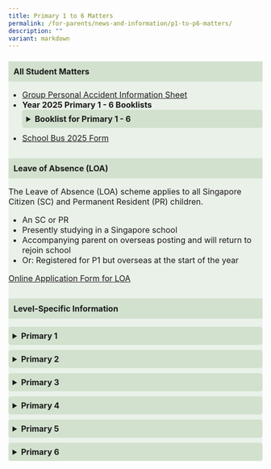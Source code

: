 ```yaml
---
title: Primary 1 to 6 Matters
permalink: /for-parents/news-and-information/p1-to-p6-matters/
description: ""
variant: markdown
---
```

<div style="background-color: #eaf1e9; padding: 0px; border-radius: 0px; font-size: 16px;">
  <h3 style="background-color: #d2e1ce; padding: 10px; font-size: unset;">All Student Matters</h3>
  <ul style="font-size: 16px;">
    <li><a rel="noopener noreferrer nofollow" target="_blank" href="/files/2025/Product_Fact_Sheet__Year_2025_.pdf"> Group Personal Accident Information Sheet </a></li>
    <li><strong>Year 2025 Primary 1 - 6 Booklists</strong>
      <details style="margin-bottom: 10px;">
        <summary style="font-weight: bold; cursor: pointer; padding: 8px; background-color: #d2e1ce; border-radius: 5px;">Booklist for Primary 1 - 6</summary>
        <ul style="margin-top: 10px; padding-left: 20px; font-size: 16px;">
          <li><a rel="noopener nofollow" target="_blank" href="/files/2025/Booklists/P1_BOOKLIST.pdf">Primary 1</a></li>
          <li><a rel="noopener nofollow" target="_blank" href="/files/2025/Booklists/P2_BOOKLIST.pdf">Primary 2</a></li>
          <li><a rel="noopener nofollow" target="_blank" href="/files/2025/Booklists/P3_BOOKLIST.pdf">Primary 3</a></li>
          <li><a rel="noopener nofollow" target="_blank" href="/files/2025/Booklists/P4_BOOKLIST.pdf">Primary 4</a></li>
          <li><a rel="noopener nofollow" target="_blank" href="/files/2025/Booklists/P5_BOOKLIST.pdf">Primary 5 Standard</a></li>
          <li><a rel="noopener nofollow" target="_blank" href="/files/2025/Booklists/P5__FDN_.pdf">Primary 5 Foundation</a></li>
          <li><a rel="noopener nofollow" target="_blank" href="/files/2025/Booklists/P6_BOOKLIST.pdf">Primary 6 Standard</a></li>
          <li><a rel="noopener nofollow" target="_blank" href="/files/2025/Booklists/P6__FDN_.pdf">Primary 6 Foundation</a></li>
        </ul>
      </details>
    </li>
    <li><a rel="noopener noreferrer nofollow" target="_blank" href="/files/2025/Binder_Bus_2025.pdf">School Bus 2025 Form</a></li>
  </ul>
  <h3 style="margin-top: 30px; background-color: #d2e1ce; padding: 10px; font-size: unset;">Leave of Absence (LOA)</h3>
  <p>The Leave of Absence (LOA) scheme applies to all Singapore Citizen (SC) and Permanent Resident (PR) children.</p>
  <ul style="font-size: 16px;">
    <li>An SC or PR</li>
    <li>Presently studying in a Singapore school</li>
    <li>Accompanying parent on overseas posting and will return to rejoin school</li>
    <li>Or: Registered for P1 but overseas at the start of the year</li>
  </ul>
  <p><a rel="noopener noreferrer nofollow" target="_blank" href="https://form.gov.sg/#!/61023b016bd2f30011b37e2a">Online Application Form for LOA</a></p>
  <h3 style="margin-top: 30px; background-color: #d2e1ce; padding: 10px; font-size: unset;">Level-Specific Information</h3>
  <details style="margin-bottom: 10px;">
    <summary style="font-weight: bold; cursor: pointer; padding: 8px; background-color: #d2e1ce; border-radius: 5px;">Primary 1</summary>
    <ul style="margin-top: 10px; padding-left: 20px; font-size: 16px;">
      <li><a rel="noopener nofollow" target="_blank" href="/files/2025/2024_P1_Orientation_FINAL.pdf">P1 Orientation Slides</a></li>
      <li><a rel="noopener nofollow" target="_blank" href="/files/2025/FPPS Connects/P1_Total_Curriculum_Briefing_2025.pdf">P1 Total Curriculum Briefing</a></li>
    </ul>
  </details>
  <details style="margin-bottom: 10px;">
    <summary style="font-weight: bold; cursor: pointer; padding: 8px; background-color: #d2e1ce; border-radius: 5px;">Primary 2</summary>
    <ul style="margin-top: 10px; padding-left: 20px; font-size: 16px;">
      <li><a rel="noopener nofollow" target="_blank" href="/files/2025/FPPS Connects/P2_Total_Curriculum_Briefing_2025.pdf">P2 Total Curriculum Briefing</a></li>
    </ul>
  </details>
  <details style="margin-bottom: 10px;">
    <summary style="font-weight: bold; cursor: pointer; padding: 8px; background-color: #d2e1ce; border-radius: 5px;">Primary 3</summary>
    <ul style="margin-top: 10px; padding-left: 20px; font-size: 16px;">
      <li><a rel="noopener nofollow" target="_blank" href="/files/2025/FPPS Connects/2025_P3___P4_FPPS_Connects_13_Mar.pdf">P3 FPPS Connects</a></li>
    </ul>
  </details>
  <details style="margin-bottom: 10px;">
<summary style="font-weight: bold; cursor: pointer; padding: 8px; background-color: #d2e1ce; border-radius: 5px;">Primary 4</summary>
    <ul style="margin-top: 10px; padding-left: 20px; font-size: 16px;">
      <li><a rel="noopener nofollow" target="_blank" href="/files/2025/FPPS Connects/2025_P3___P4_FPPS_Connects_13_Mar.pdf">P4 FPPS Connects</a></li>
    </ul>
  </details>
  <details style="margin-bottom: 10px;">
    <summary style="font-weight: bold; cursor: pointer; padding: 8px; background-color: #d2e1ce; border-radius: 5px;">Primary 5</summary>
    <ul style="margin-top: 10px; padding-left: 20px; font-size: 16px;">
      <li><a rel="noopener nofollow" target="_blank" href="/files/2025/FPPS Connects/2025_P5_FPPS_Connects_28_Mar.pdf">P5 FPPS Connects</a></li>
    </ul>
  </details>
  <details>
    <summary style="font-weight: bold; cursor: pointer; padding: 8px; background-color: #d2e1ce; border-radius: 5px;">Primary 6</summary>
    <ul style="margin-top: 10px; padding-left: 20px; font-size: 16px;">
      <li><a rel="noopener nofollow" target="_blank" href="/files/2025/FPPS Connects/2025_P6_FPPS_Connects_14_Mar.pdf">P6 FPPS Connects</a></li>
    </ul>
  </details>
</div>
